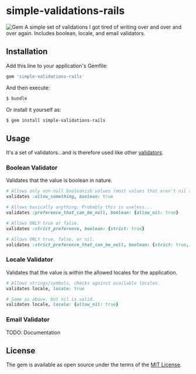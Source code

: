 # simple-validations-rails
![Gem](https://img.shields.io/gem/v/simple-validations-rails.svg)
A simple set of validations I got tired of writing over and over and over again. Includes boolean, locale, and email validators.

## Installation
Add this line to your application's Gemfile:

```ruby
gem 'simple-validations-rails'
```

And then execute:
```bash
$ bundle
```

Or install it yourself as:
```bash
$ gem install simple-validations-rails
```

## Usage

It's a set of validators...and is therefore used like other [validators](https://guides.rubyonrails.org/active_record_validations.html).

### Boolean Validator

Validates that the value is boolean in nature.
```ruby
# Allows only non-null booleanish values (most values that aren't nil are true - but in this case, nil is NOT false, and thus fails).
validates :allow_something, boolean: true

# Allows basically anything. Probably this is useless...
validates :preference_that_can_be_null, boolean: {allow_nil: true}

# Allows ONLY true or false.
validates :strict_preference, boolean: {strict: true}

# Allows ONLY true, false, or nil.
validates :strict_preference_that_can_be_null, boolean: {strict: true, allow_nil: true}
```

### Locale Validator

Validates that the value is within the allowed locales for the application.
```ruby
# Allows strings/symbols, checks against available locales.
validates locale, locale: true

# Same as above, but nil is valid.
validates locale, locale: {allow_nil: true}
```

### Email Validator

TODO: Documentation

## License
The gem is available as open source under the terms of the [MIT License](https://opensource.org/licenses/MIT).
